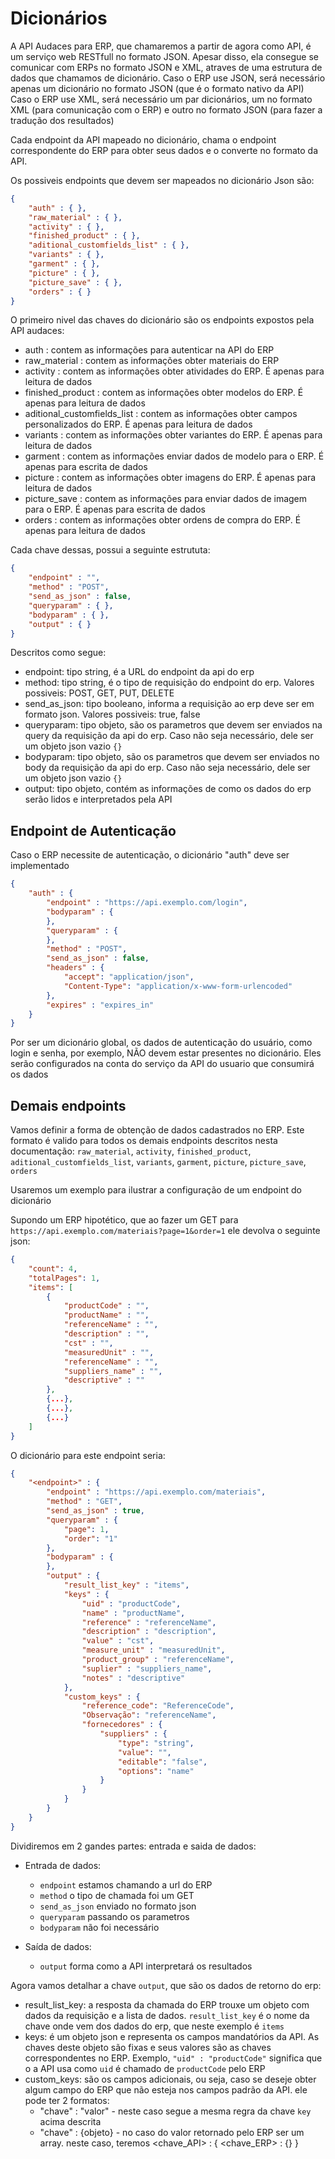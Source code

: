 # Dicionários

A API Audaces para ERP, que chamaremos a partir de agora como API, é um serviço web RESTfull no formato JSON.
Apesar disso, ela consegue se comunicar com ERPs no formato JSON e XML, atraves de uma estrutura de dados que chamamos de dicionário. 
Caso o ERP use JSON, será necessário apenas um dicionário no formato JSON (que é o formato nativo da API)
Caso o ERP use XML, será necessário um par dicionários, um no formato XML (para comunicação com o ERP) e outro no formato JSON (para fazer a tradução dos resultados)

Cada endpoint da API mapeado no dicionário, chama o endpoint correspondente do ERP para obter seus dados e o converte no formato da API.

Os possiveis endpoints que devem ser mapeados no dicionário Json são:

```json
{
    "auth" : { },
    "raw_material" : { },
    "activity" : { },
    "finished_product" : { },
    "aditional_customfields_list" : { },
    "variants" : { },
    "garment" : { },
    "picture" : { },
    "picture_save" : { },
    "orders" : { }
}
```

O primeiro nivel das chaves do dicionário são os endpoints expostos pela API audaces:

* auth : contem as informações para autenticar na API do ERP
* raw_material : contem as informações obter materiais do ERP
* activity : contem as informações obter atividades do ERP. É apenas para leitura de dados
* finished_product : contem as informações obter modelos do ERP. É apenas para leitura de dados
* aditional_customfields_list : contem as informações obter campos personalizados do ERP. É apenas para leitura de dados
* variants : contem as informações obter variantes do ERP. É apenas para leitura de dados
* garment : contem as informações enviar dados de modelo para o ERP. É apenas para escrita de dados
* picture : contem as informações obter imagens do ERP. É apenas para leitura de dados
* picture_save : contem as informações para enviar dados de imagem para o ERP. É apenas para escrita de dados
* orders : contem as informações obter ordens de compra do ERP. É apenas para leitura de dados

Cada chave dessas, possui a seguinte estrututa:

```json
{    
    "endpoint" : "",
    "method" : "POST",
    "send_as_json" : false,
    "queryparam" : { },
    "bodyparam" : { },
    "output" : { }
}
```

Descritos como segue:

* endpoint: tipo string, é a URL do endpoint da api do erp
* method: tipo string, é o tipo de requisição do endpoint do erp. Valores possiveis: POST, GET, PUT, DELETE
* send_as_json: tipo booleano, informa a requisição ao erp deve ser em formato json. Valores possiveis: true, false 
* queryparam: tipo objeto, são os parametros que devem ser enviados na query da requisição da api do erp. Caso não seja necessário, dele ser um objeto json vazio  ` {} `
* bodyparam: tipo objeto, são os parametros que devem ser enviados no body da requisição da api do erp. Caso não seja necessário, dele ser um objeto json vazio  ` {} `
* output: tipo objeto, contém as informações de como os dados do erp serão lidos e interpretados pela API


## Endpoint de Autenticação

Caso o ERP necessite de autenticação, o dicionário "auth" deve ser implementado

```json
{
    "auth" : {
        "endpoint" : "https://api.exemplo.com/login",
        "bodyparam" : {
        },
        "queryparam" : {
        },
        "method" : "POST",
        "send_as_json" : false,
        "headers" : {
            "accept": "application/json",
            "Content-Type": "application/x-www-form-urlencoded"
        },
        "expires" : "expires_in"
    }
}
```

Por ser um dicionário global, os dados de autenticação do usuário, como login e senha, por exemplo, NÃO devem estar presentes no dicionário. Eles serão configurados na conta do serviço da API do usuario que consumirá os dados


## Demais endpoints

Vamos definir a forma de obtenção de dados cadastrados no ERP.
Este formato é valido para todos os demais endpoints descritos nesta documentação: `raw_material`, `activity`, `finished_product`, `aditional_customfields_list`, `variants`, `garment`, `picture`, `picture_save`, `orders`

Usaremos um exemplo para ilustrar a configuração de um endpoint do dicionário

Supondo um ERP hipotético, que ao fazer um GET para `https://api.exemplo.com/materiais?page=1&order=1` ele devolva o seguinte json:

```json
{
    "count": 4,
    "totalPages": 1,
    "items": [
        {
            "productCode" : "",
            "productName" : "",
            "referenceName" : "",
            "description" : "",
            "cst" : "",
            "measuredUnit" : "",
            "referenceName" : "",
            "suppliers_name" : "",
            "descriptive" : ""
        },
        {...},
        {...},
        {...}
    ]
}       

```

O dicionário para este endpoint seria:

```json
{
    "<endpoint>" : {
        "endpoint" : "https://api.exemplo.com/materiais",
        "method" : "GET",
        "send_as_json" : true,
        "queryparam" : {
            "page": 1,
            "order": "1"
        },
        "bodyparam" : {
        },
        "output" : {
            "result_list_key" : "items",
            "keys" : {
                "uid" : "productCode",
                "name" : "productName",
                "reference" : "referenceName",
                "description" : "description",
                "value" : "cst",
                "measure_unit" : "measuredUnit",
                "product_group" : "referenceName",
                "suplier" : "suppliers_name",
                "notes" : "descriptive"
            },
            "custom_keys" : {
                "reference_code": "ReferenceCode",
                "Observação": "referenceName",
                "fornecedores" : {
                    "suppliers" : {
                        "type": "string", 
                        "value": "", 
                        "editable": "false", 
                        "options": "name"
                    }
                }
            }
        }
    }
}
```

Dividiremos em 2 gandes partes: entrada e saida de dados:

* Entrada de dados:
  * `endpoint` estamos chamando a url do ERP
  * `method` o tipo de chamada foi um GET
  * `send_as_json` enviado no formato json
  * `queryparam` passando os parametros
  * `bodyparam` não foi necessário

* Saída de dados:
  * `output` forma como a API interpretará os resultados

Agora vamos detalhar a chave `output`, que são os dados de retorno do erp:


* result_list_key: a resposta da chamada do ERP trouxe um objeto com dados da requisição e a lista de dados. `result_list_key` é o nome da chave onde vem dos dados do erp, que neste exemplo é `items`
* keys: é um objeto json e representa os campos mandatórios da API. As chaves deste objeto são fixas e seus valores são as chaves correspondentes no ERP. Exemplo, `"uid" : "productCode"` significa que o a API usa como `uid` é chamado de `productCode` pelo ERP
* custom_keys: são os campos adicionais, ou seja, caso se deseje obter algum campo do ERP que não esteja nos campos padrão da API. ele pode ter 2 formatos:
  * "chave" : "valor" - neste caso segue a mesma regra da chave `key` acima descrita
  * "chave" : {objeto} - no caso do valor retornado pelo ERP ser um array. neste caso, teremos <chave_API> : { <chave_ERP> : {} }



